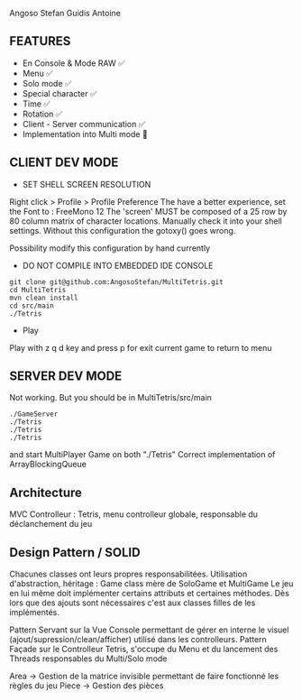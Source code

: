 Angoso Stefan
Guidis Antoine

## FEATURES

- En Console & Mode RAW :white_check_mark:
- Menu  :white_check_mark:
- Solo mode  :white_check_mark:
- Special character  :white_check_mark:
- Time  :white_check_mark:
- Rotation  :white_check_mark:
- Client - Server communication  :white_check_mark:
- Implementation into Multi mode :red_circle:

## CLIENT DEV MODE

* SET SHELL SCREEN RESOLUTION 

Right click > Profile > Profile Preference
The have a better experience, set the Font to : FreeMono 12
The 'screen' MUST be composed of a 25 row by 80 column matrix of character locations.
Manually check it into your shell settings.
Without this configuration the gotoxy() goes wrong.

Possibility modify this configuration by hand currently

* DO NOT COMPILE INTO EMBEDDED IDE CONSOLE

```
git clone git@github.com:AngosoStefan/MultiTetris.git
cd MultiTetris
mvn clean install
cd src/main
./Tetris
```

* Play

Play with  z q d key and press p for exit current game to return to menu 

## SERVER DEV MODE

Not working. But you should be in MultiTetris/src/main
```
./GameServer
./Tetris
./Tetris
./Tetris
```
and start MultiPlayer Game on both "./Tetris"
Correct implementation of ArrayBlockingQueue<NetworkMessage>

## Architecture

MVC
Controlleur :
Tetris, menu controlleur globale, responsable du déclanchement du jeu

## Design Pattern / SOLID

Chacunes classes ont leurs propres responsabilitées.
Utilisation d'abstraction, héritage :
Game class mère de SoloGame et MultiGame
Le jeu en lui même doit implémenter certains attributs et certaines méthodes.
Dès lors que des ajouts sont nécessaires c'est aux classes filles de les implémentés.

Pattern Servant sur la Vue Console permettant de gérer en interne le visuel (ajout/supression/clean/afficher) utilisé dans les controlleurs.
Pattern Façade sur le Controlleur Tetris, s'occupe du Menu et du lancement des Threads responsables du Multi/Solo mode


Area -> Gestion de la matrice invisible permettant de faire fonctionné les règles du jeu
Piece -> Gestion des pièces

